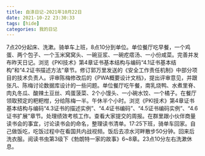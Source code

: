 ```yaml
---
title: 自涤日记-2021年10月22日
date: 2021-10-22 23:30:33
tags: [hide]
categories: 我的日记
---
```

7点20分起床、洗漱。骑单车上班，8点10分到单位。单位餐厅吃早餐，一个鸡蛋、两个包子、一个玉米窝窝头、一碗豆浆、一碗疙瘩汤、一小份咸菜。完善并发布昨天日记。浏览《PKI技术》第4章证书基本结构与编码“4.1证书基本结构”和“4.2证书描述方法”章节。修订郭万里发送的《安全工作责任机制》中部分项目的技术负责人。评审陈梅修改后的《PWA概要设计文档》，提出评审意见，并跟张凡、陈梅讨论数据库设计的一些问题。单位餐厅吃午餐，南乳烧鸭、水煮里脊、肉丸冬瓜、酸辣土豆丝、鸡蛋菠菜、2个小馒头、一小碗水饺、一个橘子。在餐厅领取预定的粑粑柑，分给陈梅一半。午休半个小时。浏览《PKI技术》第4章证书基本结构与编码“4.3证书的描述实例”、“4.4证书编码”、“4.5证书编码实例”、“4.6证书扩展”章节。处理绩效考核工作。查看大家提交的周报。在群里跟小伙伴商量读书会的事宜，讨论读书会的命名，整理读书清单。17:25下班，骑单车回家。自己做饭吃，吃饭过程中在看国共内战视频。饭后去凉水河畔散步50分钟。回来后洗衣服。阅读书虫第3级下《勃朗特一家的故事》6~8章。23点10分左右洗漱休息。